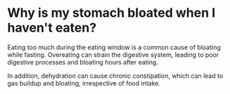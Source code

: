 # Why is my stomach bloated when I haven't eaten?

Eating too much during the eating window is a common cause of bloating while fasting. Overeating can strain the digestive system, leading to poor digestive processes and bloating hours after eating. 

In addition, dehydration can cause chronic constipation, which can lead to gas buildup and bloating, irrespective of food intake.